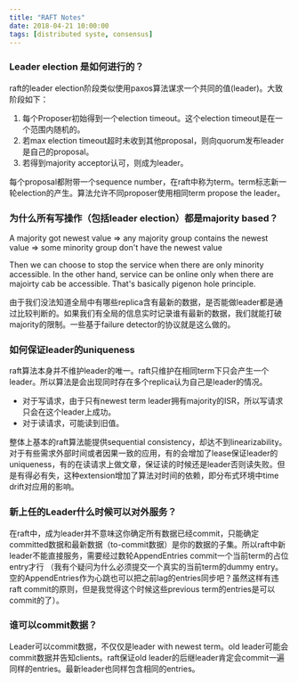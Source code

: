 ```yaml
---
title: "RAFT Notes"
date: 2018-04-21 10:00:00
tags: [distributed syste, consensus]
---
```



### Leader election 是如何进行的？

raft的leader election阶段类似使用paxos算法谋求一个共同的值(leader)。大致阶段如下：

1. 每个Proposer初始得到一个election timeout。这个election timeout是在一个范围内随机的。
2. 若max election timeout超时未收到其他proposal，则向quorum发布leader是自己的proposal。
3. 若得到majority acceptor认可，则成为leader。

每个proposal都附带一个sequence number，在raft中称为term。term标志新一轮election的产生。算法允许不同proposer使用相同term propose the leader。

### 为什么所有写操作（包括leader election）都是majority based？

A majority got newest value => any majority group contains the newest value => some minority group don't have the newest value

Then we can choose to stop the service when there are only minority accessible. In the other hand, service can be online only when there are majoirty cab be accessible. That's basically pigenon hole principle.

由于我们没法知道全局中有哪些replica含有最新的数据，是否能做leader都是通过比较判断的。如果我们有全局的信息实时记录谁有最新的数据，我们就能打破majority的限制。一些基于failure detector的协议就是这么做的。

### 如何保证leader的uniqueness

raft算法本身并不维护leader的唯一。raft只维护在相同term下只会产生一个leader。所以算法是会出现同时存在多个replica认为自己是leader的情况。

* 对于写请求，由于只有newest term leader拥有majority的ISR，所以写请求只会在这个leader上成功。
* 对于读请求，可能读到旧值。

整体上基本的raft算法能提供sequential consistency，却达不到linearizability。对于有些需求外部时间或者因果一致的应用，有的会增加了lease保证leader的uniqueness，有的在读请求上做文章，保证读的时候还是leader否则读失败。但是有得必有失，这种extension增加了算法对时间的依赖，即分布式环境中time drift对应用的影响。

### 新上任的Leader什么时候可以对外服务？

在raft中，成为leader并不意味这你确定所有数据已经commit，只能确定committed数据和最新数据（to-commit数据）是你的数据的子集。所以raft中新leader不能直接服务，需要经过数轮AppendEntries commit一个当前term的占位entry才行 （我有个疑问为什么必须提交一个真实的当前term的dummy entry。空的AppendEntries作为心跳也可以把之前lag的entries同步吧？虽然这样有违raft commit的原则，但是我觉得这个时候这些previous term的entries是可以commit的了）。

### 谁可以commit数据？

Leader可以commit数据，不仅仅是leader with newest term。old leader可能会commit数据并告知clients。raft保证old leader的后继leader肯定会commit一遍同样的entries。最新leader也同样包含相同的entries。
